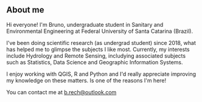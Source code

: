 ## About me

Hi everyone!
I'm Bruno, undergraduate student in Sanitary and Environmental Engineering at Federal University of Santa Catarina (Brazil).

I've been doing scientific research (as undergrad student) since 2018, what has helped me to glimpse the subjects I like most.
Currently, my interests include Hydrology and Remote Sensing, includying associated subjects such as Statistics, Data Science and Geographic Information Systems.

I enjoy working with QGIS, R and Python and I'd really appreciate improving my knowledge on these matters. Is one of the reasons I'm here!

You can contact me at <b.rech@outlook.com>
